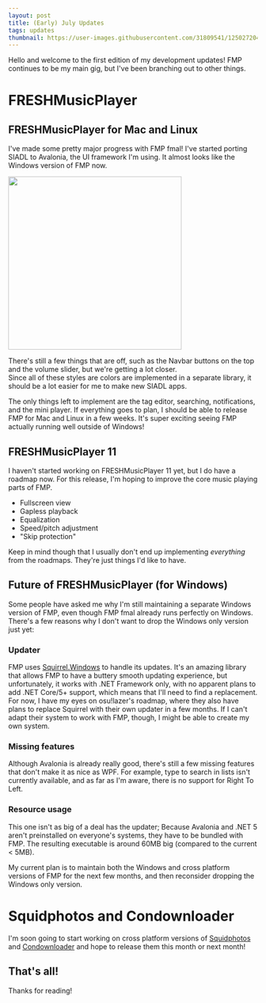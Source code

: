 ```yaml
---
layout: post
title: (Early) July Updates
tags: updates
thumbnail: https://user-images.githubusercontent.com/31809541/125027204-81378300-e04b-11eb-8fee-707796a1e49c.png
---
```


Hello and welcome to the first edition of my development updates! FMP continues to be my main gig, but I've been branching out to other things.

# FRESHMusicPlayer

## FRESHMusicPlayer for Mac and Linux
I've made some pretty major progress with FMP fmal! I've started porting SIADL to Avalonia, the UI framework I'm using. It almost looks like the Windows version of FMP now.

<img src="https://user-images.githubusercontent.com/31809541/125027204-81378300-e04b-11eb-8fee-707796a1e49c.png" width="350px"/>  

There's still a few things that are off, such as the Navbar buttons on the top and the volume slider, but we're getting a lot closer.  
Since all of these styles are colors are implemented in a separate library, it should be a lot easier for me to make new SIADL apps.  

The only things left to implement are the tag editor, searching, notifications, and the mini player. If everything goes to plan,
I should be able to release FMP for Mac and Linux in a few weeks. It's super exciting seeing FMP actually running well outside of Windows!

## FRESHMusicPlayer 11
I haven't started working on FRESHMusicPlayer 11 yet, but I do have a roadmap now. For this release, I'm hoping to improve the core music playing parts of FMP.  
- Fullscreen view
- Gapless playback
- Equalization
- Speed/pitch adjustment
- "Skip protection"  

Keep in mind though that I usually don't end up implementing *everything* from the roadmaps. They're just things I'd like to have.

## Future of FRESHMusicPlayer (for Windows)
Some people have asked me why I'm still maintaining a separate Windows version of FMP, even though FMP fmal already runs perfectly on Windows. There's a few reasons why I
don't want to drop the Windows only version just yet:

### Updater
FMP uses [Squirrel.Windows](https://github.com/squirrel/squirrel.windows) to handle its updates. It's an amazing library that allows FMP to have a buttery smooth updating
experience, but unfortunately, it works with .NET Framework only, with no apparent plans to add .NET Core/5+ support, which means that I'll need to find a replacement.
For now, I have my eyes on osu!lazer's roadmap, where they also have plans to replace Squirrel with their own updater in a few months. If I can't adapt their system to work
with FMP, though, I might be able to create my own system.

### Missing features
Although Avalonia is already really good, there's still a few missing features that don't make it as nice as WPF. For example, type to search in lists isn't currently
available, and as far as I'm aware, there is no support for Right To Left.

### Resource usage
This one isn't as big of a deal has the updater; Because Avalonia and .NET 5 aren't preinstalled on everyone's systems, they have to be bundled with FMP. The resulting
executable is around 60MB big (compared to the current < 5MB).

My current plan is to maintain both the Windows and cross platform versions of FMP for the next few months, and then reconsider dropping the Windows only version.

# Squidphotos and Condownloader
I'm soon going to start working on cross platform versions of [Squidphotos](https://github.com/Royce551/Squidphotos) and [Condownloader](https://github.com/Royce551/Condownloader)
and hope to release them this month or next month!

## That's all!
Thanks for reading!
